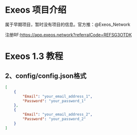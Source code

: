 # Exeos 项目介绍
属于早期项目，暂时没有项目的信息。官方推：@Exeos_Network

注册RF:https://app.exeos.network?referralCode=REFSG3OTDK

# Exeos 1.3 教程

## 2、config/config.json格式
```json
[
    {
        "Email": "your_email_address_1",
        "Password": "your_password_1"
    },
    {
        "Email": "your_email_address_2",
        "Password": "your_password_2"
    }
]
```

